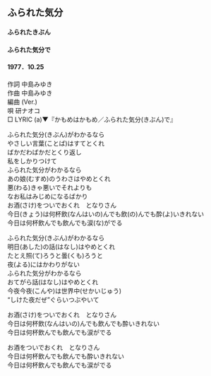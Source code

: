 ## ふられた気分
#### ふられたきぶん
#### ふられた気分で
#### 1977．10.25


作詞     中島みゆき  
作曲     中島みゆき  
編曲 (Ver.)  
唄     研ナオコ  
□ LYRIC (a)▼『かもめはかもめ／ふられた気分(きぶん)で』  

ふられた気分(きぶん)がわかるなら  
やさしい言葉(ことば)はすてとくれ  
ばかだわばかだとくり返し  
私をしかりつけて  
ふられた気分がわかるなら  
あの娘(むすめ)のうわさはやめとくれ  
悪(わる)きゃ悪いでそれよりも  
なお私はみじめになるばかり  
お酒(さけ)をついでおくれ　となりさん  
今日(きょう)は何杯飲(なんはいの)んでも飲(の)んでも酔(よ)いきれない  
今日は何杯飲んでも飲んでも涙(な)がでる  
  
ふられた気分(きぶん)がわかるなら  
明日(あした)の話(はなし)はやめとくれ  
たとえ照(て)ろうと曇(くも)ろうと  
夜(よる)にはかわりがない  
ふられた気分がわかるなら  
おてがら話(はなし)はやめとくれ  
今夜今夜(こんや)は世界中(せかいじゅう)  
“しけた夜だぜ”ぐらいつぶやいて  
  
お酒(さけ)をついでおくれ　となりさん  
今日は何杯飲(なんはいの)んでも飲んでも酔いきれない  
今日は何杯飲んでも飲んでも涙がでる  
  
お酒をついでおくれ　となりさん  
今日は何杯飲んでも飲んでも酔いきれない  
今日は何杯飲んでも飲んでも涙がでる  
